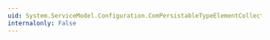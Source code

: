 ```yaml
---
uid: System.ServiceModel.Configuration.ComPersistableTypeElementCollection
internalonly: False
---
```

